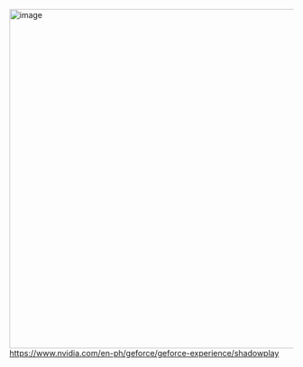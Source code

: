 [<img width="1406" height="602" alt="image" src="https://github.com/user-attachments/assets/781b4ad3-35a2-41ff-98ba-2662c5d53594" />](https://www.nvidia.com/en-ph/geforce/geforce-experience/shadowplay)
https://www.nvidia.com/en-ph/geforce/geforce-experience/shadowplay
